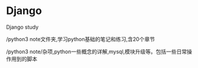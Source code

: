 # Django
Django study


/python3 note文件夹,学习python基础的笔记和练习,含20个章节

/python3 note/杂项,python一些概念的详解,mysql,模块升级等。包括一些日常操作用到的脚本
